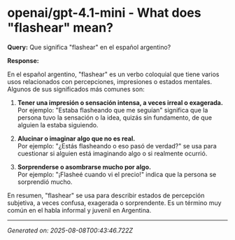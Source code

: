 # openai/gpt-4.1-mini - What does "flashear" mean?

**Query:** Que significa "flashear" en el español argentino?



**Response:**

En el español argentino, "flashear" es un verbo coloquial que tiene varios usos relacionados con percepciones, impresiones o estados mentales. Algunos de sus significados más comunes son:

1. **Tener una impresión o sensación intensa, a veces irreal o exagerada.**  
   Por ejemplo: "Estaba flasheando que me seguían" significa que la persona tuvo la sensación o la idea, quizás sin fundamento, de que alguien la estaba siguiendo.

2. **Alucinar o imaginar algo que no es real.**  
   Por ejemplo: "¿Estás flasheando o eso pasó de verdad?" se usa para cuestionar si alguien está imaginando algo o si realmente ocurrió.

3. **Sorprenderse o asombrarse mucho por algo.**  
   Por ejemplo: "¡Flasheé cuando vi el precio!" indica que la persona se sorprendió mucho.

En resumen, "flashear" se usa para describir estados de percepción subjetiva, a veces confusa, exagerada o sorprendente. Es un término muy común en el habla informal y juvenil en Argentina.

---
*Generated on: 2025-08-08T00:43:46.722Z*
